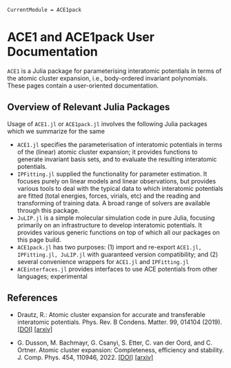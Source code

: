 ```@meta
CurrentModule = ACE1pack
```

# ACE1 and ACE1pack User Documentation 

`ACE1` is a Julia package for parameterising interatomic potentials in terms of the atomic cluster expansion, i.e., body-ordered invariant polynomials. These pages contain a user-oriented documentation.

## Overview of Relevant Julia Packages

Usage of `ACE1.jl` or `ACE1pack.jl` involves the following Julia packages which we summarize for the same

* `ACE1.jl` specifies the parameterisation of interatomic potentials in terms of the (linear) atomic cluster expansion; it provides functions to generate invariant basis sets, and to evaluate the resulting interatomic potentials.
* `IPFitting.jl` supplied the functionality for parameter estimation. It focuses purely on linear models and linear observations, but provides various tools to deal with the typical data to which interatomic potentials are fitted (total energies, forces, virials, etc) and the reading and transforming of training data. A broad range of solvers are available through this package. 
* `JuLIP.jl` is a simple molecular simulation code in pure Julia, focusing primarily on an infrastructure to develop interatomic potentials. It provides various generic functions on top of which all our packages on this page build.
* `ACE1pack.jl` has two purposes: (1) import and re-export `ACE1.jl, IPFitting.jl, JuLIP.jl` with guaranteed version compatibility; and (2) several convenience wrappers for `ACE1.jl` and `IPFitting.jl`
* `ACEinterfaces.jl` provides interfaces to use ACE potentials from other languages; experimental  


## References

* Drautz, R.: Atomic cluster expansion for accurate and transferable interatomic potentials. Phys. Rev. B Condens. Matter. 99, 014104 (2019). [[DOI]](doi:10.1103/PhysRevB.99.014104) [[arxiv]](https://arxiv.org/abs/2003.00221)

* G. Dusson, M. Bachmayr, G. Csanyi, S. Etter, C. van der Oord, and C. Ortner. Atomic cluster expansion: Completeness, efficiency and stability. J. Comp. Phys. 454, 110946, 2022. [[DOI]](https://doi.org/10.1016/j.jcp.2022.110946) [[arxiv]](https://arxiv.org/abs/1911.03550)
